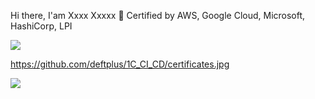 Hi there, I'am Xxxx Xxxxx 👋 Certified by AWS, Google Cloud, Microsoft, HashiCorp, LPI

<a target="_blank" rel="noopener noreferrer" href="/deftplus/deftplus/blob/main/certificates.jpg">
  <img src="/deftplus/deftplus/raw/main/certificates.jpg" style="max-width: 100%;"></a>

https://github.com/deftplus/1C_CI_CD/certificates.jpg


<a target="_blank" rel="noopener noreferrer" href="/adv4000/adv4000/blob/main/certificates.jpg"><img src="/adv4000/adv4000/raw/main/certificates.jpg" style="max-width: 100%;"></a>
